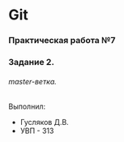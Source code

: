 # Git
### Практическая работа №7
### Задание 2.
###### master-ветка. 
Выполнил:
* Гусляков Д.В.
* УВП - 313
